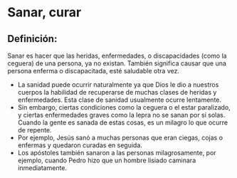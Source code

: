 # Sanar, curar

## Definición: 

Sanar es hacer que las heridas, enfermedades, o discapacidades (como la ceguera) de una persona, ya no existan. También significa causar que una  persona enferma o discapacitada, esté saludable otra vez.

* La sanidad puede ocurrir naturalmente ya que Dios le dio a nuestros cuerpos la habilidad de recuperarse de muchas clases de heridas y enfermedades.  Esta clase de sanidad usualmente ocurre lentamente.
* Sin embargo, ciertas condiciones como la ceguera o el estar paralizado, y ciertas enfermedades graves como la lepra no se sanan por sí solas.  Cuando la gente es sanada de estas cosas, es un milagro lo que ocurre de repente.
* Por ejemplo, Jesús sanó a muchas personas que eran ciegas, cojas o enfermas y quedaron curadas en seguida.
* Los apóstoles también sanaron a las personas milagrosamente, por ejemplo, cuando Pedro hizo que un hombre lisiado caminara inmediatamente.

